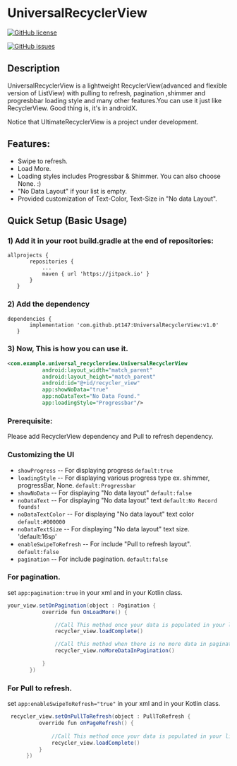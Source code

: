# UniversalRecyclerView

[![GitHub license](https://img.shields.io/github/license/pt147/UniversalRecyclerView?style=plastic)](https://github.com/pt147/UniversalRecyclerView/blob/master/LICENSE)

[![GitHub issues](https://img.shields.io/github/issues/pt147/UniversalRecyclerView?style=plastic)](https://github.com/pt147/UniversalRecyclerView/issues)


## Description
UniversalRecyclerView is a lightweight RecyclerView(advanced and flexible version of ListView) with pulling to refresh, pagination ,shimmer and progresbbar loading style and many other features.You can use it just like RecyclerView. Good thing is, it's in androidX.

Notice that UltimateRecyclerView is a project under development.

## Features:
 * Swipe to refresh.
 * Load More.
 * Loading styles includes Progressbar & Shimmer. You can also choose None. :)
 * "No Data Layout" if your list is empty. 
 * Provided customization of Text-Color, Text-Size in "No data Layout".
 
 ## Quick Setup (Basic Usage)
 ### 1) Add it in your root build.gradle at the end of repositories:
 ```
 allprojects {
		repositories {
			...
			maven { url 'https://jitpack.io' }
		}
	}
 
 ```
 ### 2) Add the dependency
 ```
 dependencies {
        implementation 'com.github.pt147:UniversalRecyclerView:v1.0'
	}
 ```
 
 ### 3) Now, This is how you can use it.
 ```xml
 <com.example.universal_recyclerview.UniversalRecyclerView
            android:layout_width="match_parent"
            android:layout_height="match_parent"
            android:id="@+id/recycler_view"
            app:showNoData="true"
            app:noDataText="No Data Found."
            app:loadingStyle="Progressbar"/>
 
 ```
 ### Prerequisite:
 Please add RecyclerView dependency and Pull to refresh dependency.
 
 
 ### Customizing the UI
 * `showProgress`     -- For displaying progress `default:true`
 * `loadingStyle`     -- For displaying various progress type ex. shimmer, progressBar, None. `default:Progressbar` 
 * `showNoData`       -- For displaying "No data layout" `default:false`
 * `noDataText`       -- For displaying "No data layout" text `default:No Record founds!`
 * `noDataTextColor`  -- For displaying "No data layout" text color `default:#000000`
 * `noDataTextSize`   -- For displaying "No data layout" text size. 'default:16sp'
 * `enableSwipeToRefresh` -- For include "Pull to refresh layout". `default:false` 
 * `pagination` -- For include pagination. `default:false`
 
 ### For pagination.
 
 set `app:pagination:true` in your xml and in your Kotlin class.
 
 ```java
 your_view.setOnPagination(object : Pagination {
            override fun OnLoadMore() {

                //Call This method once your data is populated in your list.
                recycler_view.loadComplete()

                //Call this method when there is no more data in pagination.
                recycler_view.noMoreDataInPagination()

            }
        })
 ```
 
 ### For Pull to refresh.
 
  set `app:enableSwipeToRefresh="true"` in your xml and in your Kotlin class.
  
  ```java
   recycler_view.setOnPullToRefresh(object : PullToRefresh {
            override fun onPageRefresh() {
                
                //Call This method once your data is populated in your list.
                recycler_view.loadComplete()
            }
        })
  
  ```
